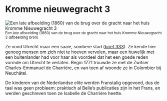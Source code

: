 # Kromme nieuwegracht 3

![Een late afbeelding (1860) van de brug over de gracht naar het huis Kromme Nieuwegracht 3](/assets/data-models/stories/20201000019_belle-van-zuylen-krommenieuwegracht/featured.jpg)
<br>
<small>
Een late afbeelding (1860) van de brug over de gracht naar het huis Kromme Nieuwegracht 3 (<utm-source sourceUrl="https://hetutrechtsarchief.nl/beeldmateriaal/detail/2a8261b0-90c7-5510-8774-564c708710fc">afbeelding bron</utm-source>)
</small>

Ze vond Utrecht maar een saaie, sombere stad ([brief 333](https://hetutrechtsarchief.nl/)). Ze kende hier genoeg mensen om zich niet te hoeven vervelen, maar een huwelijk met een buitenlander had voor haar als voordeel dat het een goede reden vormde om Utrecht te verlaten. Begin 1771 trouwde ze met de Zwitser Charles-Emmanuel de Charrière, en van toen af woonde ze in Colombier bij Neuchâtel.

De kinderen van de Nederlandse elite werden Franstalig opgevoed, dus de taal was geen probleem: praktisch al Belle’s publicaties zijn in het Frans, en werden geschreven toen ze Isabelle de Charrière heette.
